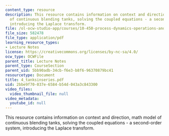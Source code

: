 ```yaml
---
content_type: resource
description: This resource contains information on context and direction, math model
  of continuous blending tanks, solving the coupled equations - a second-order system,
  introducing the Laplace transform.
file: /ol-ocw-studio-app/courses/10-450-process-dynamics-operations-and-control-spring-2006/2bbe9f70037e6584b54d043a3c843300_4_tanksinseries.pdf
file_size: 582478
file_type: application/pdf
learning_resource_types:
- Lecture Notes
license: https://creativecommons.org/licenses/by-nc-sa/4.0/
ocw_type: OCWFile
parent_title: Lecture Notes
parent_type: CourseSection
parent_uid: 5bb90adb-34cb-f6e3-b8f6-96370879bc41
resourcetype: Document
title: 4_tanksinseries.pdf
uid: 2bbe9f70-037e-6584-b54d-043a3c843300
video_files:
  video_thumbnail_file: null
video_metadata:
  youtube_id: null
---
```

This resource contains information on context and direction, math model of continuous blending tanks, solving the coupled equations - a second-order system, introducing the Laplace transform.